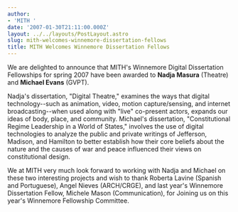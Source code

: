 ```yaml
---
author:
- 'MITH '
date: '2007-01-30T21:11:00.000Z'
layout: ../../layouts/PostLayout.astro
slug: mith-welcomes-winnemore-dissertation-fellows
title: MITH Welcomes Winnemore Dissertation Fellows
---
```


We are delighted to announce that MITH's Winnemore Digital Dissertation Fellowships for spring 2007 have been awarded to **Nadja Masura** (Theatre) and **Michael Evans** (GVPT).

Nadja's dissertation, "Digital Theatre," examines the ways that digital technology--such as animation, video, motion capture/sensing, and internet broadcasting--when used along with "live" co-present actors, expands our ideas of body, place, and community. Michael's dissertation, "Constitutional Regime Leadership in a World of States," involves the use of digital technologies to analyze the public and private writings of Jefferson, Madison, and Hamilton to better establish how their core beliefs about the nature and the causes of war and peace influenced their views on constitutional design.

We at MITH very much look forward to working with Nadja and Michael on these two interesting projects and wish to thank Roberta Lavine (Spanish and Portuguese), Angel Nieves (ARCH/CRGE), and last year's Winnemore Dissertation Fellow, Michele Mason (Communication), for Joining us on this year's Winnemore Fellowship Committee.
